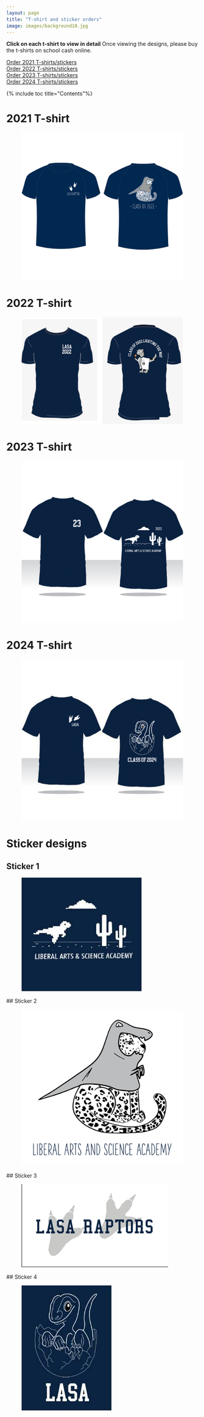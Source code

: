 ```yaml
---
layout: page
title: "T-shirt and sticker orders"
image: images/background10.jpg
---
```

**Click on each t-shirt to view in detail**
Once viewing the designs, please buy the t-shirts on school cash online.
<div markdown="0"><a href="https://example.com" class="btn btn--info">Order 2021 T-shirts/stickers</a></div>

<div markdown="0"><a href="https://example.com" class="btn btn--info">Order 2022 T-shirts/stickers</a></div>

<div markdown="0"><a href="https://example.com" class="btn btn--info">Order 2023 T-shirts/stickers</a></div>

<div markdown="0"><a href="https://example.com" class="btn btn--info">Order 2024 T-shirts/stickers</a></div>  
   

{% include toc title="Contents"%}

# 2021 T-shirt
<figure>
    <a href="/images/2021shirt.jpg"><img src="/images/2021shirt.jpg"></a>
</figure>

# 2022 T-shirt
<figure>
    <a href="/images/2022shirt.jpg"><img src="/images/2022shirt.jpg"></a>
</figure>

# 2023 T-shirt
<figure>
    <a href="/images/2023shirt.jpg"><img src="/images/2023shirt.jpg"></a>
</figure>

# 2024 T-shirt
<figure>
    <a href="/images/2024shirt.jpg"><img src="/images/2024shirt.jpg"></a>
</figure>

# Sticker designs
## Sticker 1
<figure>
    <a href="/images/sticker1.jpg"><img src="/images/sticker1.jpg"></a>
</figure>
## Sticker 2
<figure>
    <a href="/images/sticker2.jpg"><img src="/images/sticker2.jpg"></a>
</figure>
## Sticker 3
<figure>
    <a href="/images/sticker3.jpg"><img src="/images/sticker3.jpg"></a>
</figure>
## Sticker 4
<figure>
    <a href="/images/sticker4.jpg"><img src="/images/sticker4.jpg"></a>
</figure>
